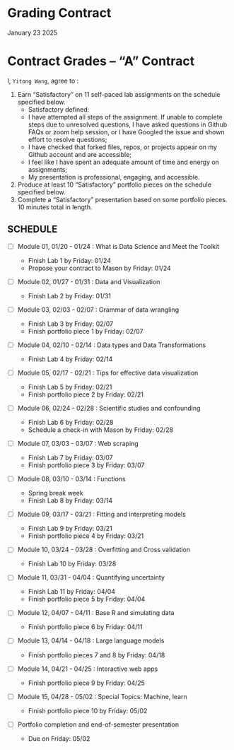 Grading Contract
================
January 23 2025

<!-- This contract is adapted from Annie Somerville's contract https://github.com/anniehsom -->

# Contract Grades – “A” Contract

I, `Yitong Wang`, agree to :

1)  Earn “Satisfactory” on 11 self-paced lab assignments on the schedule
    specified below.
    - Satisfactory defined:
    - I have attempted all steps of the assignment. If unable to
      complete steps due to unresolved questions, I have asked questions
      in Github FAQs or zoom help session, or I have Googled the issue
      and shown effort to resolve questions;
    - I have checked that forked files, repos, or projects appear on my
      Github account and are accessible;
    - I feel like I have spent an adequate amount of time and energy on
      assignments;
    - My presentation is professional, engaging, and accessible.
2)  Produce at least 10 “Satisfactory” portfolio pieces on the schedule
    specified below.
3)  Complete a “Satisfactory” presentation based on some portfolio
    pieces. 10 minutes total in length.

## SCHEDULE

- [ ] Module 01, 01/20 - 01/24 : What is Data Science and Meet the
  Toolkit

  - Finish Lab 1 by Friday: 01/24
  - Propose your contract to Mason by Friday: 01/24

- [ ] Module 02, 01/27 - 01/31 : Data and Visualization

  - Finish Lab 2 by Friday: 01/31

- [ ] Module 03, 02/03 - 02/07 : Grammar of data wrangling

  - Finish Lab 3 by Friday: 02/07
  - Finish portfolio piece 1 by Friday: 02/07

- [ ] Module 04, 02/10 - 02/14 : Data types and Data Transformations

  - Finish Lab 4 by Friday: 02/14

- [ ] Module 05, 02/17 - 02/21 : Tips for effective data visualization

  - Finish Lab 5 by Friday: 02/21
  - Finish portfolio piece 2 by Friday: 02/21

- [ ] Module 06, 02/24 - 02/28 : Scientific studies and confounding

  - Finish Lab 6 by Friday: 02/28
  - Schedule a check-in with Mason by Friday: 02/28

- [ ] Module 07, 03/03 - 03/07 : Web scraping

  - Finish Lab 7 by Friday: 03/07
  - Finish portfolio piece 3 by Friday: 03/07

- [ ] Module 08, 03/10 - 03/14 : Functions

  - Spring break week
  - Finish Lab 8 by Friday: 03/14

- [ ] Module 09, 03/17 - 03/21 : Fitting and interpreting models

  - Finish Lab 9 by Friday: 03/21
  - Finish portfolio piece 4 by Friday: 03/21

- [ ] Module 10, 03/24 - 03/28 : Overfitting and Cross validation

  - Finish Lab 10 by Friday: 03/28

- [ ] Module 11, 03/31 - 04/04 : Quantifying uncertainty

  - Finish Lab 11 by Friday: 04/04
  - Finish portfolio piece 5 by Friday: 04/04

- [ ] Module 12, 04/07 - 04/11 : Base R and simulating data

  - Finish portfolio piece 6 by Friday: 04/11

- [ ] Module 13, 04/14 - 04/18 : Large language models

  - Finish portfolio pieces 7 and 8 by Friday: 04/18

- [ ] Module 14, 04/21 - 04/25 : Interactive web apps

  - Finish portfolio piece 9 by Friday: 04/25

- [ ] Module 15, 04/28 - 05/02 : Special Topics: Machine, learn

  - Finish portfolio piece 10 by Friday: 05/02

- [ ] Portfolio completion and end-of-semester presentation

  - Due on Friday: 05/02
